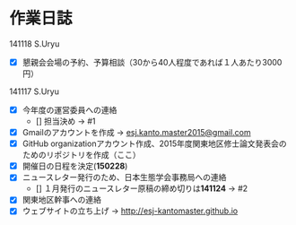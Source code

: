 作業日誌
=====

141118 S.Uryu

- [x] 懇親会会場の予約、予算相談（30から40人程度であれば１人あたり3000円）

141117 S.Uryu

- [x] 今年度の運営委員への連絡
    - [] 担当決め -> #1
- [x] Gmailのアカウントを作成 -> esj.kanto.master2015@gmail.com
- [x] GitHub organizationアカウント作成、2015年度関東地区修士論文発表会のためのリポジトリを作成（ここ）
- [x] 開催日の日程を決定(**150228**)
- [x] ニュースレター発行のため、日本生態学会事務局への連絡
    - [] １月発行のニュースレター原稿の締め切りは**141124** -> #2
- [x] 関東地区幹事への連絡
- [x] ウェブサイトの立ち上げ -> http://esj-kantomaster.github.io
